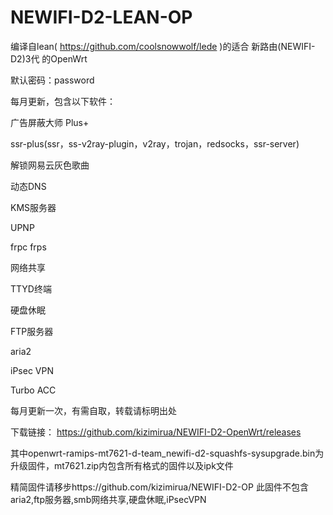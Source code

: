 # NEWIFI-D2-LEAN-OP
编译自lean( https://github.com/coolsnowwolf/lede )的适合 新路由(NEWIFI-D2)3代 的OpenWrt

默认密码：password

每月更新，包含以下软件：

广告屏蔽大师 Plus+

ssr-plus(ssr，ss-v2ray-plugin，v2ray，trojan，redsocks，ssr-server)

解锁网易云灰色歌曲

动态DNS

KMS服务器

UPNP

frpc
frps

网络共享

TTYD终端

硬盘休眠

FTP服务器

aria2

iPsec VPN

Turbo ACC

每月更新一次，有需自取，转载请标明出处

下载链接： https://github.com/kizimirua/NEWIFI-D2-OpenWrt/releases

其中openwrt-ramips-mt7621-d-team_newifi-d2-squashfs-sysupgrade.bin为升级固件，mt7621.zip内包含所有格式的固件以及ipk文件

精简固件请移步https://github.com/kizimirua/NEWIFI-D2-OP 此固件不包含aria2,ftp服务器,smb网络共享,硬盘休眠,iPsecVPN
